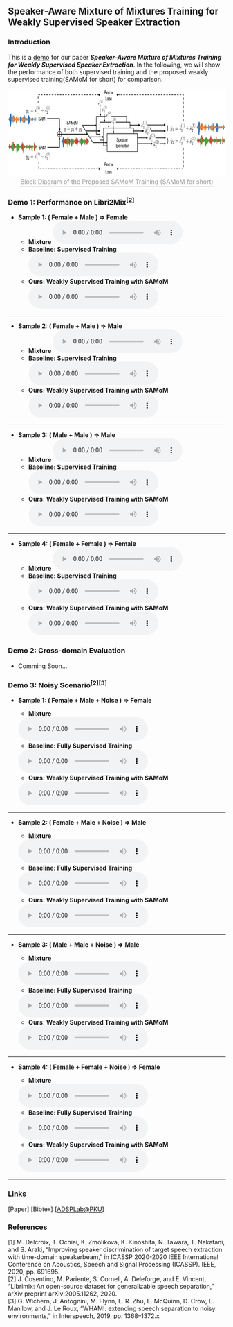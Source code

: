 ## Speaker-Aware Mixture of Mixtures Training for Weakly Supervised Speaker Extraction

### Introduction

This is a [demo](https://zhazhafon.github.io/demo-samom/) for our paper **_Speaker-Aware Mixture of Mixtures Training for Weakly Supervised Speaker Extraction_**. In the following, we will show the performance of both supervised training and the proposed weakly supervised training(SAMoM for short) for comparison.  

<div align=center>
  <img src="fig/20220123_SAMoM2.png" width="740" height="200" />
</div>
<center>
  <div style="color:orange; border-bottom: 1px solid #d9d9d9; display: inline-block; color: #999; padding: 2px;">Block Diagram of the Proposed SAMoM Training (SAMoM for short)</div>
</center>	

### Demo 1: Performance on Libri2Mix<sup>[2]</sup>

* **Sample 1: ( Female + Male ) => Female**
    * **Mixture**
    <audio src="demo1_mix/2830-3979-0011_1580-141084-0010.wav" controls="controls">ERROR</audio>
    * **Baseline: Supervised Training**
    <audio src="demo1_sup/2830-3979-0011_1580-141084-0010_s1.wav" controls="controls">ERROR</audio>
    * **Ours: Weakly Supervised Training with SAMoM**
    <audio src="demo1_samom/2830-3979-0011_1580-141084-0010_s1.wav" controls="controls">ERROR</audio>

---

* **Sample 2: ( Female + Male ) => Male**
    * **Mixture**
     <audio src="demo1_mix/1320-122617-0035_121-121726-0009.wav" controls="controls">ERROR</audio>
    * **Baseline: Supervised Training**
    <audio src="demo1_sup/1320-122617-0035_121-121726-0009_s0.wav" controls="controls">ERROR</audio>
    * **Ours: Weakly Supervised Training with SAMoM**
    <audio src="demo1_samom/1320-122617-0035_121-121726-0009_s0.wav" controls="controls">ERROR</audio>

---

* **Sample 3: ( Male + Male ) => Male**
    * **Mixture**
     <audio src="demo1_mix/6930-75918-0007_1089-134691-0022.wav" controls="controls">ERROR</audio>
    * **Baseline: Supervised Training**
    <audio src="demo1_sup/6930-75918-0007_1089-134691-0022_s1.wav" controls="controls">ERROR</audio>
    * **Ours: Weakly Supervised Training with SAMoM**
    <audio src="demo1_samom/6930-75918-0007_1089-134691-0022_s1.wav" controls="controls">ERROR</audio>

---

* **Sample 4: ( Female + Female ) => Female**
    * **Mixture**
     <audio src="demo1_mix/1580-141083-0008_4507-16021-0029.wav" controls="controls">ERROR</audio>
    * **Baseline: Supervised Training**
    <audio src="demo1_sup/1580-141083-0008_4507-16021-0029_s1.wav" controls="controls">ERROR</audio>
    * **Ours: Weakly Supervised Training with SAMoM**
    <audio src="demo1_samom/1580-141083-0008_4507-16021-0029_s1.wav" controls="controls">ERROR</audio>

### Demo 2: Cross-domain Evaluation

* Comming Soon...

### Demo 3: Noisy Scenario<sup>[2][3]</sup>

* **Sample 1: ( Female + Male + Noise ) => Female**
    * **Mixture**
    <audio src="demo3_mix/237-134500-0008_8455-210777-0040.wav" controls="controls">
    ERROR !!! Cannot Play Audio !!!
    </audio>

    * **Baseline: Fully Supervised Training**
    <audio src="demo3_sup/237-134500-0008_8455-210777-0040_s0.wav" controls="controls">
    ERROR !!! Cannot Play Audio !!!
    </audio>

    * **Ours: Weakly Supervised Training with SAMoM**
    <audio src="demo3_samom/237-134500-0008_8455-210777-0040_s0.wav" controls="controls">
    ERROR !!! Cannot Play Audio !!!
    </audio>

---

* **Sample 2: ( Female + Male + Noise ) => Male**
    * **Mixture**
    <audio src="demo3_mix/7127-75947-0019_1089-134691-0018.wav" controls="controls">
    ERROR !!! Cannot Play Audio !!!
    </audio>

    * **Baseline: Fully Supervised Training**
    <audio src="demo3_sup/7127-75947-0019_1089-134691-0018_s0.wav" controls="controls">
    ERROR !!! Cannot Play Audio !!!
    </audio>

    * **Ours: Weakly Supervised Training with SAMoM** 
    <audio src="demo3_samom/7127-75947-0019_1089-134691-0018_s0.wav" controls="controls">
    ERROR !!! Cannot Play Audio !!!
    </audio>

---

* **Sample 3: ( Male + Male + Noise ) => Male**
    * **Mixture**
    <audio src="demo3_mix/7021-79740-0012_8455-210777-0020.wav" controls="controls">
    ERROR !!! Cannot Play Audio !!!
    </audio>

    * **Baseline: Fully Supervised Training**
    <audio src="demo3_sup/7021-79740-0012_8455-210777-0020_s0.wav" controls="controls">
    ERROR !!! Cannot Play Audio !!!
    </audio>

    * **Ours: Weakly Supervised Training with SAMoM** 
    <audio src="demo3_samom/7021-79740-0012_8455-210777-0020_s0.wav" controls="controls">
    ERROR !!! Cannot Play Audio !!!
    </audio>

---

* **Sample 4: ( Female + Female + Noise ) => Female**
    * **Mixture**
    <audio src="demo3_mix/2830-3979-0011_1580-141084-0010.wav" controls="controls">
    ERROR !!! Cannot Play Audio !!!
    </audio>

    * **Baseline: Fully Supervised Training**
    <audio src="demo3_sup/2830-3979-0011_1580-141084-0010_s1.wav" controls="controls">
    ERROR !!! Cannot Play Audio !!!
    </audio>

    * **Ours: Weakly Supervised Training with SAMoM**
    <audio src="demo3_samom/2830-3979-0011_1580-141084-0010_s1.wav" controls="controls">
    ERROR !!! Cannot Play Audio !!!
    </audio>

---

### Links

[Paper] [Bibtex] [[ADSPLab@PKU](https://web.pkusz.edu.cn/adsp/)]

### References

[1] M. Delcroix, T. Ochiai, K. Zmolikova, K. Kinoshita, N. Tawara, T. Nakatani, and S. Araki, “Improving speaker discrimination of target speech extraction with time-domain speakerbeam,” in ICASSP 2020-2020 IEEE International Conference on Acoustics, Speech and Signal Processing (ICASSP). IEEE, 2020, pp. 691695.  
[2] J. Cosentino, M. Pariente, S. Cornell, A. Deleforge, and E. Vincent, “Librimix: An open-source dataset for generalizable speech separation,” arXiv preprint arXiv:2005.11262, 2020.  
[3] G. Wichern, J. Antognini, M. Flynn, L. R. Zhu, E. McQuinn, D. Crow, E. Manilow, and J. Le Roux, “WHAM!: extending speech separation to noisy environments,” in Interspeech, 2019, pp. 1368–1372.x